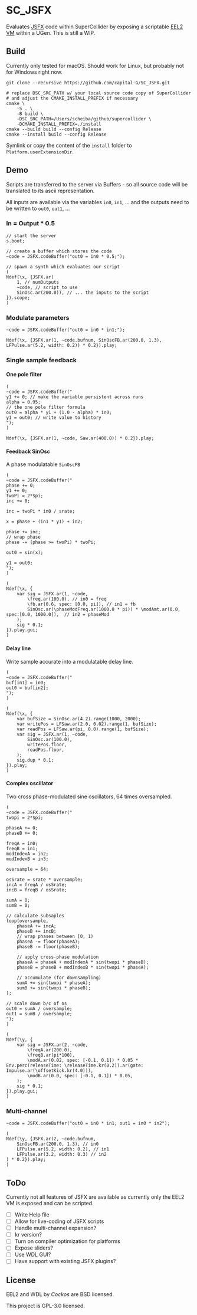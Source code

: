 # SC_JSFX

Evaluates [JSFX](https://www.reaper.fm/sdk/js/js.php) code within SuperCollider by exposing a scriptable [EEL2 VM](https://www.cockos.com/EEL2/) within a UGen.
This is still a WIP.

## Build

Currently only tested for macOS.
Should work for Linux, but probably not for Windows right now.

```shell
git clone --recursive https://github.com/capital-G/SC_JSFX.git

# replace DSC_SRC_PATH w/ your local source code copy of SuperCollider
# and adjust the CMAKE_INSTALL_PREFIX if necessary
cmake \
    -S . \
    -B build \
    -DSC_SRC_PATH=/Users/scheiba/github/supercollider \
    -DCMAKE_INSTALL_PREFIX=./install
cmake --build build --config Release
cmake --install build --config Release
```

Symlink or copy the content of the `install` folder to `Platform.userExtensionDir`.

## Demo

Scripts are transferred to the server via Buffers - so all source code will be translated to its ascii representation.

All inputs are available via the variables `in0`, `in1`, ... and the outputs need to be written to `out0`, `out1`, ...

### In = Output * 0.5

```supercollider
// start the server
s.boot;

// create a buffer which stores the code
~code = JSFX.codeBuffer("out0 = in0 * 0.5;");

// spawn a synth which evaluates our script
(
Ndef(\x, {JSFX.ar(
	1, // numOutputs
	~code, // script to use
	SinOsc.ar(200.0)), // ... the inputs to the script
}).scope;
)
```

### Modulate parameters

```supercollider
~code = JSFX.codeBuffer("out0 = in0 * in1;");

Ndef(\x, {JSFX.ar(1, ~code.bufnum, SinOscFB.ar(200.0, 1.3), LFPulse.ar(5.2, width: 0.2)) * 0.2}).play;
```

### Single sample feedback

#### One pole filter

```supercollider
(
~code = JSFX.codeBuffer("
y1 += 0; // make the variable persistent across runs
alpha = 0.95;
// the one pole filter formula
out0 = alpha * y1 + (1.0 - alpha) * in0;
y1 = out0; // write value to history
");
)

Ndef(\x, {JSFX.ar(1, ~code, Saw.ar(400.0)) * 0.2}).play;
```

#### Feedback SinOsc

A phase modulatable `SinOscFB`

```supercollider
(
~code = JSFX.codeBuffer("
phase += 0;
y1 += 0;
twoPi = 2*$pi;
inc += 0;

inc = twoPi * in0 / srate;

x = phase + (in1 * y1) + in2;

phase += inc;
// wrap phase
phase -= (phase >= twoPi) * twoPi;

out0 = sin(x);

y1 = out0;
");
)

(
Ndef(\x, {
	var sig = JSFX.ar(1, ~code,
		\freq.ar(100.0), // in0 = freq
		\fb.ar(0.6, spec: [0.0, pi]), // in1 = fb
		SinOsc.ar(\phaseModFreq.ar(1000.0 * pi)) * \modAmt.ar(0.0, spec:[0.0, 1000.0]),  // in2 = phaseMod
	);
	sig * 0.1;
}).play.gui;
)
```

#### Delay line

Write sample accurate into a modulatable delay line.

```supercollider
(
~code = JSFX.codeBuffer("
buf[in1] = in0;
out0 = buf[in2];
");
)

(
Ndef(\x, {
	var bufSize = SinOsc.ar(4.2).range(1000, 2000);
	var writePos = LFSaw.ar(2.0, 0.02).range(1, bufSize);
	var readPos = LFSaw.ar(pi, 0.0).range(1, bufSize);
	var sig = JSFX.ar(1, ~code,
		SinOsc.ar(100.0),
		writePos.floor,
		readPos.floor,
	);
	sig.dup * 0.1;
}).play;
)
```

#### Complex oscillator

Two cross phase-modulated sine oscillators, 64 times oversampled.

```supercollider
(
~code = JSFX.codeBuffer("
twopi = 2*$pi;

phaseA += 0;
phaseB += 0;

freqA = in0;
freqB = in1;
modIndexA = in2;
modIndexB = in3;

oversample = 64;

osSrate = srate * oversample;
incA = freqA / osSrate;
incB = freqB / osSrate;

sumA = 0;
sumB = 0;

// calculate subsaples
loop(oversample,
    phaseA += incA;
    phaseB += incB;
    // wrap phases between [0, 1)
    phaseA -= floor(phaseA);
    phaseB -= floor(phaseB);

    // apply cross-phase modulation
    phaseA = phaseA + modIndexA * sin(twopi * phaseB);
    phaseB = phaseB + modIndexB * sin(twopi * phaseA);

    // accumulate (for downsampling)
    sumA += sin(twopi * phaseA);
    sumB += sin(twopi * phaseB);
);

// scale down b/c of os
out0 = sumA / oversample;
out1 = sumB / oversample;
");
)

(
Ndef(\y, {
	var sig = JSFX.ar(2, ~code, 
		\freqA.ar(200.0),
		\freqB.ar(pi*100),
		\modA.ar(0.02, spec: [-0.1, 0.1]) * 0.05 * Env.perc(releaseTime: \releaseTime.kr(0.2)).ar(gate: Impulse.ar(\offsetKick.kr(4.0))),
		\modB.ar(0.0, spec: [-0.1, 0.1]) * 0.05,
	);
	sig * 0.1;
}).play.gui;
)
```

### Multi-channel

```supercollider
~code = JSFX.codeBuffer("out0 = in0 * in1; out1 = in0 * in2");

(
Ndef(\y, {JSFX.ar(2, ~code.bufnum, 
	SinOscFB.ar(200.0, 1.3), // in0
	LFPulse.ar(5.2, width: 0.2), // in1
	LFPulse.ar(3.2, width: 0.3) // in2
) * 0.2}).play;
)
```


## ToDo

Currently not all features of JSFX are available as currently only the EEL2 VM is exposed and can be scripted.

* [ ] Write Help file
* [ ] Allow for live-coding of JSFX scripts
* [ ] Handle multi-channel expansion?
* [ ] kr version?
* [ ] Turn on compiler optimization for platforms
* [ ] Expose sliders?
* [ ] Use WDL GUI?
* [ ] Have support with existing JSFX plugins?

## License

EEL2 and WDL by *Cockos* are BSD licensed.

This project is GPL-3.0 licensed.
